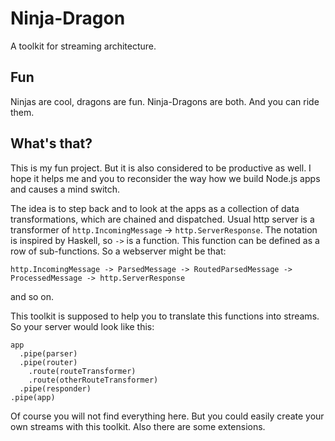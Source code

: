 # Ninja-Dragon

A toolkit for streaming architecture.

## Fun

Ninjas are cool, dragons are fun. Ninja-Dragons are both. And you can ride them.

## What's that?

This is my fun project. But it is also considered to be productive as well. I hope it helps me and you to reconsider the way how we build Node.js apps and causes a mind switch.

The idea is to step back and to look at the apps as a collection of data transformations, which are chained and dispatched. Usual http server is a transformer of `http.IncomingMessage` -> `http.ServerResponse`. The notation is inspired by Haskell, so `->` is a function. This function can be defined as a row of sub-functions. So a webserver might be that:

    http.IncomingMessage -> ParsedMessage -> RoutedParsedMessage -> ProcessedMessage -> http.ServerResponse

and so on.

This toolkit is supposed to help you to translate this functions into streams. So your server would look like this:

    app
      .pipe(parser)
      .pipe(router)
        .route(routeTransformer)
        .route(otherRouteTransformer)
      .pipe(responder)
    .pipe(app)

Of course you will not find everything here. But you could easily create your own streams with this toolkit. Also there are some extensions.